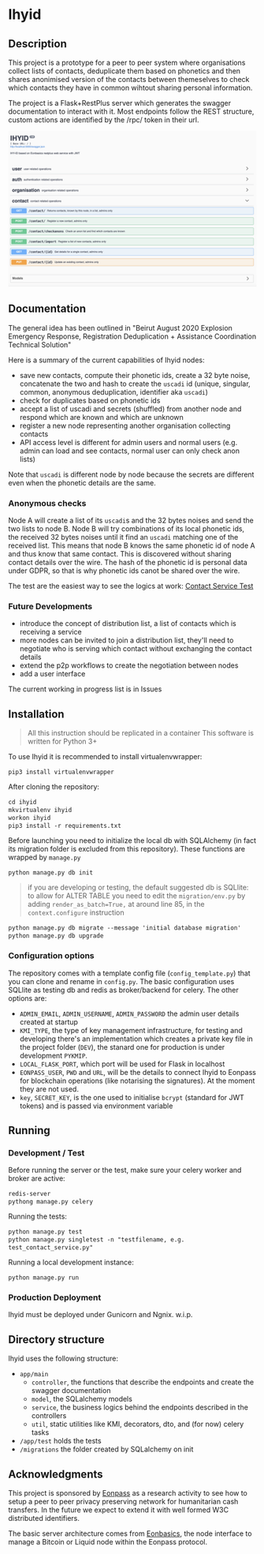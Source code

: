 # Ihyid

## Description

This project is a prototype for a peer to peer system where organisations collect lists of contacts, deduplicate them based on phonetics and then shares anonimised version of the contacts between themeselves to check which contacts they have in common wihtout sharing personal information.  

The project is a Flask+RestPlus server which generates the swagger documentation to interact with it. Most endpoints follow the REST structure, custom actions are identified by the /rpc/ token in their url.

![Ihyih running](Ihyid.png "Ihyih running")

## Documentation

The general idea has been outlined in "Beirut August 2020 Explosion Emergency Response, Registration Deduplication + Assistance Coordination Technical Solution"

Here is a summary of the current capabilities of Ihyid nodes:

+ save new contacts, compute their phonetic ids, create a 32 byte noise, concatenate the two and hash to create the `uscadi` id (unique, singular, common, anonymous deduplication, identifier aka `uscadi`)
+ check for duplicates based on phonetic ids
+ accept a list of uscadi and secrets (shuffled) from another node and respond which are known and which are unknown
+ register a new node representing another organisation collecting contacts
+ API access level is different for admin users and normal users (e.g. admin can load and see contacts, normal user can only check anon lists)

Note that `uscadi` is different node by node because the secrets are different even when the phonetic details are the same. 

### Anonymous checks

Node A will create a list of its `uscadi`s and the 32 bytes noises and send the two lists to node B. Node B will try combinations of its local phonetic ids, the received 32 bytes noises until it find an `uscadi` matching one of the received list. This means that node B knows the same phonetic id of node A and thus know that same contact. This is discovered without sharing contact details over the wire. The hash of the phonetic id is personal data under GDPR, so that is why phonetic ids canot be shared over the wire.

The test are the easiest way to see the logics at work: [Contact Service Test](app/test/test_contact_service.py)

### Future Developments

+ introduce the concept of distribution list, a list of contacts which is receiving a service
+ more nodes can be invited to join a distribution list, they'll need to negotiate who is serving which contact without exchanging the contact details
+ extend the p2p workflows to create the negotiation between nodes
+ add a user interface

The current working in progress list is in Issues


## Installation

> All this instruction should be replicated in a container
> This software is written for Python 3+

To use Ihyid it is recommended to install virtualenvwrapper:

    pip3 install virtualenvwrapper

After cloning the repository:

    cd ihyid
    mkvirtualenv ihyid
    workon ihyid
    pip3 install -r requirements.txt

Before launching you need to initialize the local db with SQLAlchemy (in fact its migration folder is excluded from this repository). These functions are wrapped by `manage.py`

    python manage.py db init

> if you are developing or testing, the default suggested db is SQLlite: to allow for ALTER TABLE you need to edit the `migration/env.py` by adding `render_as_batch=True,` at around line 85, in the `context.configure` instruction

    python manage.py db migrate --message 'initial database migration'
    python manage.py db upgrade

### Configuration options

The repository comes with a template config file (`config_template.py`) that you can clone and rename in `config.py`.
The basic configuration uses SQLlite as testing db and redis as broker/backend for celery. The other options are:

+ `ADMIN_EMAIL`, `ADMIN_USERNAME`, `ADMIN_PASSWORD` the admin user details created at startup
+ `KMI_TYPE`, the type of key management infrastructure, for testing and developing there's an implementation which creates a private key file in the project folder (`DEV`), the stanard one for production is under development `PYKMIP`.
+ `LOCAL_FLASK_PORT`, which port will be used for Flask in localhost
+ `EONPASS_USER`, `PWD` and `URL`, will be the details to connect Ihyid to Eonpass for blockchain operations (like notarising the signatures). At the moment they are not used.
+ `key`, `SECRET_KEY`, is the one used to initialise `bcrypt` (standard for JWT tokens) and is passed via environment variable 


## Running

### Development / Test

Before running the server or the test, make sure your celery worker and broker are active:

    redis-server
    pythong manage.py celery

Running the tests:

    python manage.py test
    python manage.py singletest -n "testfilename, e.g. test_contact_service.py"    

Running a local development instance:

    python manage.py run



### Production Deployment

Ihyid must be deployed under Gunicorn and Ngnix.
w.i.p.


## Directory structure

Ihyid uses the following structure:

- `app/main` 
  - `controller`, the functions that describe the endpoints and create the swagger documentation
  - `model`, the SQLalchemy models
  - `service`, the business logics behind the endpoints described in the controllers
  - `util`, static utilities like KMI, decorators, dto, and (for now) celery tasks
- `/app/test` holds the tests
- `/migrations` the folder created by SQLalchemy on init


## Acknowledgments

This project is sponsored by [Eonpass][Eonpass] as a research activity to see how to setup a peer to peer privacy preserving network for humanitarian cash transfers. In the future we expect to extend it with well formed W3C distributed identifiers. 

The basic server architecture comes from [Eonbasics][Eonbasics], the node interface to manage a Bitcoin or Liquid node within the Eonpass protocol.

[Eonpass]: https://eonpass.com
[Eonbasics]: https://gitlab.com/Eonpass/eonbasics/
